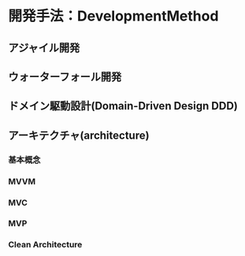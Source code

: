 # 開発手法：DevelopmentMethod

## アジャイル開発

## ウォーターフォール開発

## ドメイン駆動設計(Domain-Driven Design DDD)

## アーキテクチャ(architecture)
### 基本概念
### MVVM
### MVC
### MVP
### Clean Architecture
